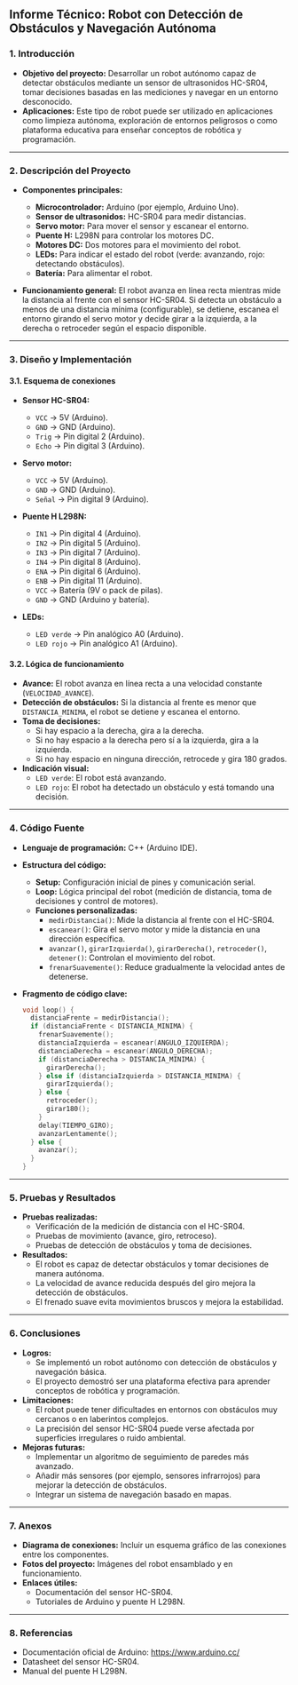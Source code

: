 ## **Informe Técnico: Robot con Detección de Obstáculos y Navegación Autónoma**

### **1. Introducción**
- **Objetivo del proyecto:**
  Desarrollar un robot autónomo capaz de detectar obstáculos mediante un sensor de ultrasonidos HC-SR04, tomar decisiones basadas en las mediciones y navegar en un entorno desconocido.
- **Aplicaciones:**
  Este tipo de robot puede ser utilizado en aplicaciones como limpieza autónoma, exploración de entornos peligrosos o como plataforma educativa para enseñar conceptos de robótica y programación.

---

### **2. Descripción del Proyecto**
- **Componentes principales:**
  - **Microcontrolador:** Arduino (por ejemplo, Arduino Uno).
  - **Sensor de ultrasonidos:** HC-SR04 para medir distancias.
  - **Servo motor:** Para mover el sensor y escanear el entorno.
  - **Puente H:** L298N para controlar los motores DC.
  - **Motores DC:** Dos motores para el movimiento del robot.
  - **LEDs:** Para indicar el estado del robot (verde: avanzando, rojo: detectando obstáculos).
  - **Batería:** Para alimentar el robot.

- **Funcionamiento general:**
  El robot avanza en línea recta mientras mide la distancia al frente con el sensor HC-SR04. Si detecta un obstáculo a menos de una distancia mínima (configurable), se detiene, escanea el entorno girando el servo motor y decide girar a la izquierda, a la derecha o retroceder según el espacio disponible.

---

### **3. Diseño y Implementación**
#### **3.1. Esquema de conexiones**
- **Sensor HC-SR04:**
  - `VCC` → 5V (Arduino).
  - `GND` → GND (Arduino).
  - `Trig` → Pin digital 2 (Arduino).
  - `Echo` → Pin digital 3 (Arduino).

- **Servo motor:**
  - `VCC` → 5V (Arduino).
  - `GND` → GND (Arduino).
  - `Señal` → Pin digital 9 (Arduino).

- **Puente H L298N:**
  - `IN1` → Pin digital 4 (Arduino).
  - `IN2` → Pin digital 5 (Arduino).
  - `IN3` → Pin digital 7 (Arduino).
  - `IN4` → Pin digital 8 (Arduino).
  - `ENA` → Pin digital 6 (Arduino).
  - `ENB` → Pin digital 11 (Arduino).
  - `VCC` → Batería (9V o pack de pilas).
  - `GND` → GND (Arduino y batería).

- **LEDs:**
  - `LED verde` → Pin analógico A0 (Arduino).
  - `LED rojo` → Pin analógico A1 (Arduino).

#### **3.2. Lógica de funcionamiento**
- **Avance:**
  El robot avanza en línea recta a una velocidad constante (`VELOCIDAD_AVANCE`).
- **Detección de obstáculos:**
  Si la distancia al frente es menor que `DISTANCIA_MINIMA`, el robot se detiene y escanea el entorno.
- **Toma de decisiones:**
  - Si hay espacio a la derecha, gira a la derecha.
  - Si no hay espacio a la derecha pero sí a la izquierda, gira a la izquierda.
  - Si no hay espacio en ninguna dirección, retrocede y gira 180 grados.
- **Indicación visual:**
  - `LED verde`: El robot está avanzando.
  - `LED rojo`: El robot ha detectado un obstáculo y está tomando una decisión.

---

### **4. Código Fuente**
- **Lenguaje de programación:** C++ (Arduino IDE).
- **Estructura del código:**
  - **Setup:** Configuración inicial de pines y comunicación serial.
  - **Loop:** Lógica principal del robot (medición de distancia, toma de decisiones y control de motores).
  - **Funciones personalizadas:**
    - `medirDistancia()`: Mide la distancia al frente con el HC-SR04.
    - `escanear()`: Gira el servo motor y mide la distancia en una dirección específica.
    - `avanzar()`, `girarIzquierda()`, `girarDerecha()`, `retroceder()`, `detener()`: Controlan el movimiento del robot.
    - `frenarSuavemente()`: Reduce gradualmente la velocidad antes de detenerse.

- **Fragmento de código clave:**
  ```cpp
  void loop() {
    distanciaFrente = medirDistancia();
    if (distanciaFrente < DISTANCIA_MINIMA) {
      frenarSuavemente();
      distanciaIzquierda = escanear(ANGULO_IZQUIERDA);
      distanciaDerecha = escanear(ANGULO_DERECHA);
      if (distanciaDerecha > DISTANCIA_MINIMA) {
        girarDerecha();
      } else if (distanciaIzquierda > DISTANCIA_MINIMA) {
        girarIzquierda();
      } else {
        retroceder();
        girar180();
      }
      delay(TIEMPO_GIRO);
      avanzarLentamente();
    } else {
      avanzar();
    }
  }
  ```

---

### **5. Pruebas y Resultados**
- **Pruebas realizadas:**
  - Verificación de la medición de distancia con el HC-SR04.
  - Pruebas de movimiento (avance, giro, retroceso).
  - Pruebas de detección de obstáculos y toma de decisiones.
- **Resultados:**
  - El robot es capaz de detectar obstáculos y tomar decisiones de manera autónoma.
  - La velocidad de avance reducida después del giro mejora la detección de obstáculos.
  - El frenado suave evita movimientos bruscos y mejora la estabilidad.

---

### **6. Conclusiones**
- **Logros:**
  - Se implementó un robot autónomo con detección de obstáculos y navegación básica.
  - El proyecto demostró ser una plataforma efectiva para aprender conceptos de robótica y programación.
- **Limitaciones:**
  - El robot puede tener dificultades en entornos con obstáculos muy cercanos o en laberintos complejos.
  - La precisión del sensor HC-SR04 puede verse afectada por superficies irregulares o ruido ambiental.
- **Mejoras futuras:**
  - Implementar un algoritmo de seguimiento de paredes más avanzado.
  - Añadir más sensores (por ejemplo, sensores infrarrojos) para mejorar la detección de obstáculos.
  - Integrar un sistema de navegación basado en mapas.

---

### **7. Anexos**
- **Diagrama de conexiones:** Incluir un esquema gráfico de las conexiones entre los componentes.
- **Fotos del proyecto:** Imágenes del robot ensamblado y en funcionamiento.
- **Enlaces útiles:**
  - Documentación del sensor HC-SR04.
  - Tutoriales de Arduino y puente H L298N.

---

### **8. Referencias**
- Documentación oficial de Arduino: https://www.arduino.cc/
- Datasheet del sensor HC-SR04.
- Manual del puente H L298N.

